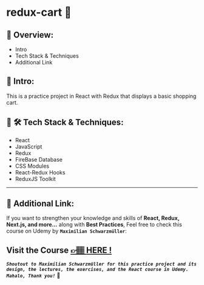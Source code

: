 # redux-cart 🛒

## 📣 Overview:

- Intro
- Tech Stack & Techniques
- Additional Link

## 🔎 Intro:

This is a practice project in React with Redux that displays a basic shopping cart.

## 🧰 🛠️ Tech Stack & Techniques:

- React
- JavaScript
- Redux
- FireBase Database
- CSS Modules
- React-Redux Hooks
- ReduxJS Toolkit

---

## 🔗 Additional Link:

If you want to strengthen your knowledge and skills of **React, Redux, Next.js, and more...** along with **Best Practices**, Feel free to check this course on Udemy by **`Maximilian Schwarzmüller`**:

## Visit the Course [&#128073;&#127997; **HERE !**](https://www.udemy.com/course/react-the-complete-guide-incl-redux/)

**_`Shoutout to Maximilian Schwarzmüller for this practice project and its design, the lectures, the exercises, and the React course in Udemy. Mahalo, Thank you!`_** 🌺

<!-- https://redux-cart-912f9-default-rtdb.firebaseio.com/ -->
